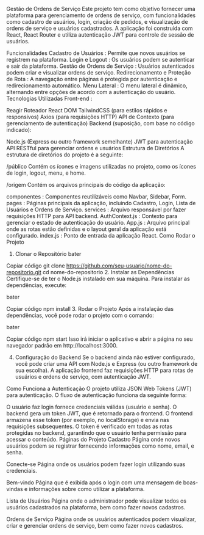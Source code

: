Gestão de Ordens de Serviço
Este projeto tem como objetivo fornecer uma plataforma para gerenciamento de ordens de serviço, com funcionalidades como cadastro de usuários, login, criação de pedidos, e visualização de ordens de serviço e usuários cadastrados. A aplicação foi construída com React, React Router e utiliza autenticação JWT para controle de sessão de usuários.

Funcionalidades
Cadastro de Usuários : Permite que novos usuários se registrem na plataforma.
Login e Logout : Os usuários podem se autenticar e sair da plataforma.
Gestão de Ordens de Serviço : Usuários autenticados podem criar e visualizar ordens de serviço.
Redirecionamento e Proteção de Rota : A navegação entre páginas é protegida por autenticação e redirecionamento automático.
Menu Lateral : O menu lateral é dinâmico, alternando entre opções de acordo com a autenticação do usuário.
Tecnologias Utilizadas
Front-end :

Reagir
Roteador React DOM
TailwindCSS (para estilos rápidos e responsivos)
Axios (para requisições HTTP)
API de Contexto (para gerenciamento de autenticação)
Backend (suposição, com base no código indicado):

Node.js (Express ou outro framework semelhante)
JWT para autenticação
API RESTful para gerenciar ordens e usuários
Estrutura de Diretórios
A estrutura de diretórios do projeto é a seguinte:


/público
Contém os ícones e imagens utilizadas no projeto, como os ícones de login, logout, menu, e home.

/origem
Contém os arquivos principais do código da aplicação:

componentes : Componentes reutilizáveis ​​como Navbar, Sidebar, Form.
pages : Páginas principais da aplicação, incluindo Cadastro, Login, Lista de Usuários e Ordens de Serviço.
services : Arquivo responsável por fazer requisições HTTP para API backend.
AuthContext.js : Contexto para gerenciar o estado de autenticação do usuário.
App.js : Arquivo principal onde as rotas estão definidas e o layout geral da aplicação está configurado.
index.js : Ponto de entrada da aplicação React.
Como Rodar o Projeto
1. Clonar o Repositório
bater

Copiar código
git clone https://github.com/seu-usuario/nome-do-repositorio.git
cd nome-do-repositorio
2. Instalar as Dependências
Certifique-se de ter o Node.js instalado em sua máquina. Para instalar as dependências, execute:

bater

Copiar código
npm install
3. Rodar o Projeto
Após a instalação das dependências, você pode rodar o projeto com o comando:

bater

Copiar código
npm start
Isso irá iniciar o aplicativo e abrir a página no seu navegador padrão em http://localhost:3000.

4. Configuração do Backend
Se o backend ainda não estiver configurado, você pode criar uma API com Node.js e Express (ou outro framework de sua escolha). A aplicação frontend faz requisições HTTP para rotas de usuários e ordens de serviço, com autenticação JWT.

Como Funciona a Autenticação
O projeto utiliza JSON Web Tokens (JWT) para autenticação. O fluxo de autenticação funciona da seguinte forma:

O usuário faz login fornece credenciais válidas (usuário e senha).
O backend gera um token JWT, que é retornado para o frontend.
O frontend armazena esse token (por exemplo, no localStorage) e envia nas requisições subsequentes.
O token é verificado em todas as rotas protegidas no backend, garantindo que o usuário tenha permissão para acessar o conteúdo.
Páginas do Projeto
Cadastro
Página onde novos usuários podem se registrar fornecendo informações como nome, email, e senha.

Conecte-se
Página onde os usuários podem fazer login utilizando suas credenciais.

Bem-vindo
Página que é exibida após o login com uma mensagem de boas-vindas e informações sobre como utilizar a plataforma.

Lista de Usuários
Página onde o administrador pode visualizar todos os usuários cadastrados na plataforma, bem como fazer novos cadastros.

Ordens de Serviço
Página onde os usuários autenticados podem visualizar, criar e gerenciar ordens de serviço, bem como fazer novos cadastros.

